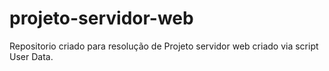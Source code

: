 # projeto-servidor-web
Repositorio criado para resolução de Projeto servidor web criado via script User Data.
